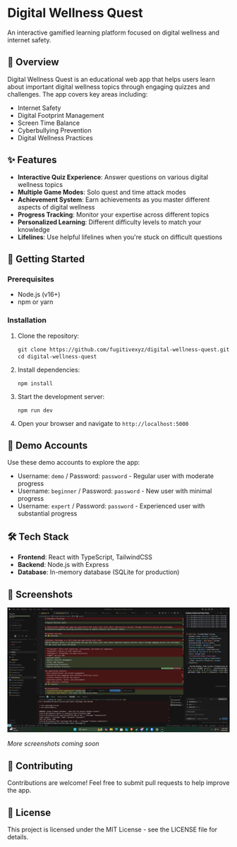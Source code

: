 # Digital Wellness Quest

An interactive gamified learning platform focused on digital wellness and internet safety.

## 🌟 Overview

Digital Wellness Quest is an educational web app that helps users learn about important digital wellness topics through engaging quizzes and challenges. The app covers key areas including:

- Internet Safety
- Digital Footprint Management
- Screen Time Balance
- Cyberbullying Prevention
- Digital Wellness Practices

## ✨ Features

- **Interactive Quiz Experience**: Answer questions on various digital wellness topics
- **Multiple Game Modes**: Solo quest and time attack modes
- **Achievement System**: Earn achievements as you master different aspects of digital wellness
- **Progress Tracking**: Monitor your expertise across different topics
- **Personalized Learning**: Different difficulty levels to match your knowledge
- **Lifelines**: Use helpful lifelines when you're stuck on difficult questions

## 🚀 Getting Started

### Prerequisites

- Node.js (v16+)
- npm or yarn

### Installation

1. Clone the repository:
   ```
   git clone https://github.com/fugitivexyz/digital-wellness-quest.git
   cd digital-wellness-quest
   ```

2. Install dependencies:
   ```
   npm install
   ```

3. Start the development server:
   ```
   npm run dev
   ```

4. Open your browser and navigate to `http://localhost:5000`

## 👤 Demo Accounts

Use these demo accounts to explore the app:

- Username: `demo` / Password: `password` - Regular user with moderate progress
- Username: `beginner` / Password: `password` - New user with minimal progress  
- Username: `expert` / Password: `password` - Experienced user with substantial progress

## 🛠️ Tech Stack

- **Frontend**: React with TypeScript, TailwindCSS
- **Backend**: Node.js with Express
- **Database**: In-memory database (SQLite for production)

## 📱 Screenshots

![Digital Wellness Quest Home Screen](https://github.com/fugitivexyz/digital-wellness-quest/raw/main/screenshots/home-screen.png)

*More screenshots coming soon*

## 🤝 Contributing

Contributions are welcome! Feel free to submit pull requests to help improve the app.

## 📝 License

This project is licensed under the MIT License - see the LICENSE file for details. 